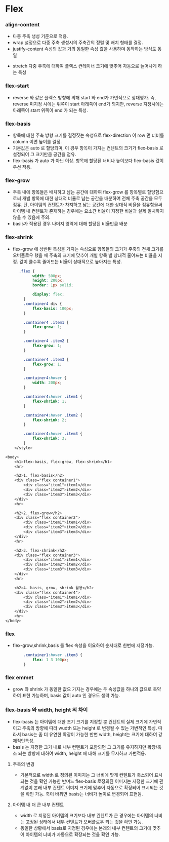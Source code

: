 # Flex

### align-content
- 다중 주축 생성 기준으로 적용.
- wrap 설정으로 다중 주축 생성시의 주축간의 정렬 및 배치 형태를 결정.
- justify-content 속성의 값과 거의 동일한 속성 값을 사용하며 동작하는 방식도 동일
  
* stretch
      다중 주축에 대하여 플렉스 컨테이너 크기에 맞추어 자동으로 늘어나게 하는 특성

### flex-start
- reverse 와 같은 플렉스 방향에 의해 start 와 end가 가변적으로 상대평가.
즉, reverse 미지정 시에는 위쪽이 start 아래쪽이 end가 되지만, reverse 지정시에는 아래쪽이 start 위쪽이 end 가 되는 특성.

### flex-basis
- 항목에 대한 주축 방향 크기를 결정짓는 속성으로 flex-direction 이 row 면 너비를 column 이면 높이를 결정.
- 기본값은 auto 로 할당되며, 이 경우 항목이 가지는 컨텐트의 크기가 flex-basis 로 설정되어 그 크기만큼 공간을 점유.
- flex-basis 가 auto 가 아닌 이상. 항목에 할당된 너비나 높이보다 flex-basis 값이 우선 적용.

### flex-grow
- 주축 내에 항목들은 배치하고 남는 공간에 대하여 flex-grow 를 항목별로 할당함으로써 개별 항목에 대한 상대적 비율로 남는 공간을 배분하여 전체 주축 공간을 모두 점유.
단, 아이템의 컨텐트가 차지하고 남는 공간에 대한 상대적 비율을 점유함을써 아이템 내 컨텐트가 존재하는 경우에는 요소간 비율이 지정한 비율과 실제 일치하지 않을 수 있음에 주의.
- basis가 적용된 경우 나머지 영역에 대해 할당된 비율만큼 배분

### flex-shrink
- flex-grow 에 상반된 특성을 가지는 속성으로 항목들의 크기가 주축의 전체 크기를 오버플로우 했을 때 주축의 크기에 맞추어 개별 항목 별 상대적 줄어드는 비율을 지정.
값이 클수록 줄어드는 비율이 상대적으로 높아지는 특성.

```css
      .flex {
            width: 500px;
            height: 200px;
            border: 1px solid;

            display: flex;
        }
        .container4 div {
            flex-basis: 100px;
        }

        .container4 .item1 {
            flex-grow: 1;
        }

        .container4 .item2 {
            flex-grow: 1;
        }

        .container4 .item3 {
            flex-grow: 1;
        }

        .container4:hover {
            width: 200px;
        }

        .container4:hover .item1 {
            flex-shrink: 1;
        }

        .container4:hover .item2 {
            flex-shrink: 2;
        }

        .container4:hover .item3 {
            flex-shrink: 3;
        }
    </style>

<body>
    <h1>flex-basis, flex-grow, flex-shrink</h1>
    <hr>

    <h2>1. flex-basis</h2>
    <div class="flex container1">
        <div class="item1">item1</div>
        <div class="item2">item2</div>
        <div class="item3">item3</div>
    </div>
    <hr>

    <h2>2. flex-grow</h2>
    <div class="flex container2">
        <div class="item1">item1</div>
        <div class="item2">item2</div>
        <div class="item3">item3</div>
    </div>
    <hr>

    <h2>3. flex-shrink</h2>
    <div class="flex container3">
        <div class="item1">item1</div>
        <div class="item2">item2</div>
        <div class="item3">item3</div>
    </div>
    <hr>

    <h2>4. basis, grow, shrink 활용</h2>
    <div class="flex container4">
        <div class="item1">item1</div>
        <div class="item2">item2</div>
        <div class="item3">item3</div>
    </div>
    <hr>
</body>
```

### flex
- flex-grow,shrink,basis 를 flex 속성을 이요하여 순서대로 한번에 지정가능.

```css
        .container1:hover .item3 {
            flex: 1 3 100px;
        }
```

### flex emmet
- grow 와 shrink 가 동일한 값으 가지는 경우에는 두 속성값을 하나의 값으로 축약하여 표현 가능하며, basis 값이 auto 인 경우도 생략 가능.

### flex-basis 와 width, height 의 차이
- flex-basis 는 아이템에 대한 초기 크기를 지정할 뿐 컨텐트의 실제 크기에 가변적이고 주축의 방향에 따라 wudth 또는 height 로 변경될 수 있는 가변적인 특성. 
따라서 basis는 좀 더 유연한 확장이 가능한 반변 width, height는 크기에 대하여 강제적인특성.
- basis 는 지정한 크기 내로 내부 컨텐트가 포함되면 그 크기를 유지하지만 확장/축소 되는 방향에 대하여 width, height 에 대해 크기를 무시하고 가변적용.

1) 주축의 변경
   - 기본적으로 width 로 정의된 이미지는 그 너비에 맞게 컨텐트가 축소되어 표시되는 것을 확인 가능한 반며느 flex-basis 로정의된 이미지는
 지정한 크기에 관계없이 본래 내부 컨텐트 이미지 크기에 맞추어 자동으로 확정되어 표시되는 것을 확인 가능. 축이 바뀌면 basis는 너비가 높이로 변경되어 표현됨.

2) 아이템 내 더 큰 내부 컨텐트
   - width 로 지정된 아이템의 크기보다 내부 컨텐트가 큰 경우에는 아이템의 너비는 고정된 상태에서 내부 컨텐트가 오버플로우 되는 것을 확인 가능.
   - 동일한 상황에서 basis로 지정된 경우에는 본래의 내부 컨텐트의 크기에 맞추어 아이템의 너비가 자동으로 확장되는 것을 확인 가능. 
